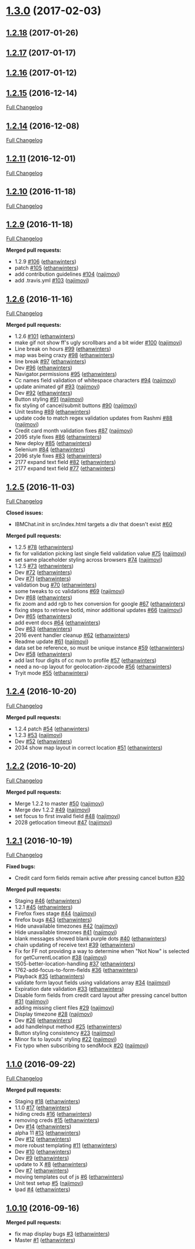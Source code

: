 <a name="1.3.0"></a>
# [1.3.0](https://github.com/watson-virtual-agents/chat-widget/compare/1.2.18...v1.3.0) (2017-02-03)


<a name="1.2.18"></a>
## [1.2.18](https://github.com/watson-virtual-agents/chat-widget/compare/1.2.17...v1.2.18) (2017-01-26)


<a name="1.2.17"></a>
## [1.2.17](https://github.com/watson-virtual-agents/chat-widget/compare/1.2.16...v1.2.17) (2017-01-17)

<a name="1.2.16"></a>
## [1.2.16](https://github.com/watson-virtual-agents/chat-widget/compare/1.2.15...v1.2.16) (2017-01-12)

## [1.2.15](https://github.com/watson-virtual-agents/chat-widget/tree/1.2.15) (2016-12-14)
[Full Changelog](https://github.com/watson-virtual-agents/chat-widget/compare/1.2.14...1.2.15)

## [1.2.14](https://github.com/watson-virtual-agents/chat-widget/tree/1.2.14) (2016-12-08)
[Full Changelog](https://github.com/watson-virtual-agents/chat-widget/compare/1.2.11...1.2.14)

## [1.2.11](https://github.com/watson-virtual-agents/chat-widget/tree/1.2.11) (2016-12-01)
[Full Changelog](https://github.com/watson-virtual-agents/chat-widget/compare/1.2.10...1.2.11)

## [1.2.10](https://github.com/watson-virtual-agents/chat-widget/tree/1.2.10) (2016-11-18)
[Full Changelog](https://github.com/watson-virtual-agents/chat-widget/compare/1.2.9...1.2.10)

## [1.2.9](https://github.com/watson-virtual-agents/chat-widget/tree/1.2.9) (2016-11-18)
[Full Changelog](https://github.com/watson-virtual-agents/chat-widget/compare/1.2.6...1.2.9)

**Merged pull requests:**

- 1.2.9 [\#106](https://github.com/watson-virtual-agents/chat-widget/pull/106) ([ethanwinters](https://github.com/ethanwinters))
- patch [\#105](https://github.com/watson-virtual-agents/chat-widget/pull/105) ([ethanwinters](https://github.com/ethanwinters))
- add contribution guidelines [\#104](https://github.com/watson-virtual-agents/chat-widget/pull/104) ([najimovi](https://github.com/najimovi))
- add .travis.yml [\#103](https://github.com/watson-virtual-agents/chat-widget/pull/103) ([najimovi](https://github.com/najimovi))

## [1.2.6](https://github.com/watson-virtual-agents/chat-widget/tree/1.2.6) (2016-11-16)
[Full Changelog](https://github.com/watson-virtual-agents/chat-widget/compare/1.2.5...1.2.6)

**Merged pull requests:**

- 1.2.6 [\#101](https://github.com/watson-virtual-agents/chat-widget/pull/101) ([ethanwinters](https://github.com/ethanwinters))
- make gif not show ff's ugly scrollbars and a bit wider [\#100](https://github.com/watson-virtual-agents/chat-widget/pull/100) ([najimovi](https://github.com/najimovi))
- Line break on hours [\#99](https://github.com/watson-virtual-agents/chat-widget/pull/99) ([ethanwinters](https://github.com/ethanwinters))
- map was being crazy [\#98](https://github.com/watson-virtual-agents/chat-widget/pull/98) ([ethanwinters](https://github.com/ethanwinters))
- line break [\#97](https://github.com/watson-virtual-agents/chat-widget/pull/97) ([ethanwinters](https://github.com/ethanwinters))
- Dev [\#96](https://github.com/watson-virtual-agents/chat-widget/pull/96) ([ethanwinters](https://github.com/ethanwinters))
- Navigator.permissions  [\#95](https://github.com/watson-virtual-agents/chat-widget/pull/95) ([ethanwinters](https://github.com/ethanwinters))
- Cc names field validation of whitespace characters [\#94](https://github.com/watson-virtual-agents/chat-widget/pull/94) ([najimovi](https://github.com/najimovi))
- update animated gif [\#93](https://github.com/watson-virtual-agents/chat-widget/pull/93) ([najimovi](https://github.com/najimovi))
- Dev [\#92](https://github.com/watson-virtual-agents/chat-widget/pull/92) ([ethanwinters](https://github.com/ethanwinters))
- Button styling [\#91](https://github.com/watson-virtual-agents/chat-widget/pull/91) ([najimovi](https://github.com/najimovi))
- fix styling of cancel/submit buttons [\#90](https://github.com/watson-virtual-agents/chat-widget/pull/90) ([najimovi](https://github.com/najimovi))
- Unit testing [\#89](https://github.com/watson-virtual-agents/chat-widget/pull/89) ([ethanwinters](https://github.com/ethanwinters))
- update code to match regex validation updates from Rashmi [\#88](https://github.com/watson-virtual-agents/chat-widget/pull/88) ([najimovi](https://github.com/najimovi))
- Credit card month validation fixes [\#87](https://github.com/watson-virtual-agents/chat-widget/pull/87) ([najimovi](https://github.com/najimovi))
- 2095 style fixes [\#86](https://github.com/watson-virtual-agents/chat-widget/pull/86) ([ethanwinters](https://github.com/ethanwinters))
- New deploy [\#85](https://github.com/watson-virtual-agents/chat-widget/pull/85) ([ethanwinters](https://github.com/ethanwinters))
- Selenium [\#84](https://github.com/watson-virtual-agents/chat-widget/pull/84) ([ethanwinters](https://github.com/ethanwinters))
- 2096 style fixes [\#83](https://github.com/watson-virtual-agents/chat-widget/pull/83) ([ethanwinters](https://github.com/ethanwinters))
- 2177 expand text field [\#82](https://github.com/watson-virtual-agents/chat-widget/pull/82) ([ethanwinters](https://github.com/ethanwinters))
- 2177 expand text field [\#77](https://github.com/watson-virtual-agents/chat-widget/pull/77) ([ethanwinters](https://github.com/ethanwinters))

## [1.2.5](https://github.com/watson-virtual-agents/chat-widget/tree/1.2.5) (2016-11-03)
[Full Changelog](https://github.com/watson-virtual-agents/chat-widget/compare/1.2.4...1.2.5)

**Closed issues:**

- IBMChat.init in src/index.html targets a div that doesn't exist [\#60](https://github.com/watson-virtual-agents/chat-widget/issues/60)

**Merged pull requests:**

- 1.2.5 [\#78](https://github.com/watson-virtual-agents/chat-widget/pull/78) ([ethanwinters](https://github.com/ethanwinters))
- fix for validation picking last single field validation value [\#75](https://github.com/watson-virtual-agents/chat-widget/pull/75) ([najimovi](https://github.com/najimovi))
- set same placeholder styling across browsers [\#74](https://github.com/watson-virtual-agents/chat-widget/pull/74) ([najimovi](https://github.com/najimovi))
- 1.2.5 [\#73](https://github.com/watson-virtual-agents/chat-widget/pull/73) ([ethanwinters](https://github.com/ethanwinters))
- Dev [\#72](https://github.com/watson-virtual-agents/chat-widget/pull/72) ([ethanwinters](https://github.com/ethanwinters))
- Dev [\#71](https://github.com/watson-virtual-agents/chat-widget/pull/71) ([ethanwinters](https://github.com/ethanwinters))
- validation bug [\#70](https://github.com/watson-virtual-agents/chat-widget/pull/70) ([ethanwinters](https://github.com/ethanwinters))
- some tweaks to cc validations [\#69](https://github.com/watson-virtual-agents/chat-widget/pull/69) ([najimovi](https://github.com/najimovi))
- Dev [\#68](https://github.com/watson-virtual-agents/chat-widget/pull/68) ([ethanwinters](https://github.com/ethanwinters))
- fix zoom and add rgb to hex conversion for google [\#67](https://github.com/watson-virtual-agents/chat-widget/pull/67) ([ethanwinters](https://github.com/ethanwinters))
- fixing steps to retrieve botId, minor additional updates [\#66](https://github.com/watson-virtual-agents/chat-widget/pull/66) ([najimovi](https://github.com/najimovi))
- Dev [\#65](https://github.com/watson-virtual-agents/chat-widget/pull/65) ([ethanwinters](https://github.com/ethanwinters))
- add event docs [\#64](https://github.com/watson-virtual-agents/chat-widget/pull/64) ([ethanwinters](https://github.com/ethanwinters))
- Dev [\#63](https://github.com/watson-virtual-agents/chat-widget/pull/63) ([ethanwinters](https://github.com/ethanwinters))
- 2016 event handler cleanup [\#62](https://github.com/watson-virtual-agents/chat-widget/pull/62) ([ethanwinters](https://github.com/ethanwinters))
- Readme update [\#61](https://github.com/watson-virtual-agents/chat-widget/pull/61) ([najimovi](https://github.com/najimovi))
- data set be reference, so must be unique instance [\#59](https://github.com/watson-virtual-agents/chat-widget/pull/59) ([ethanwinters](https://github.com/ethanwinters))
- Dev [\#58](https://github.com/watson-virtual-agents/chat-widget/pull/58) ([ethanwinters](https://github.com/ethanwinters))
- add last four digits of cc num to profile [\#57](https://github.com/watson-virtual-agents/chat-widget/pull/57) ([ethanwinters](https://github.com/ethanwinters))
- need a no-op layout for geolocation-zipcode [\#56](https://github.com/watson-virtual-agents/chat-widget/pull/56) ([ethanwinters](https://github.com/ethanwinters))
- Tryit mode [\#55](https://github.com/watson-virtual-agents/chat-widget/pull/55) ([ethanwinters](https://github.com/ethanwinters))

## [1.2.4](https://github.com/watson-virtual-agents/chat-widget/tree/1.2.4) (2016-10-20)
[Full Changelog](https://github.com/watson-virtual-agents/chat-widget/compare/1.2.2...1.2.4)

**Merged pull requests:**

- 1.2.4 patch [\#54](https://github.com/watson-virtual-agents/chat-widget/pull/54) ([ethanwinters](https://github.com/ethanwinters))
- 1.2.3 [\#53](https://github.com/watson-virtual-agents/chat-widget/pull/53) ([najimovi](https://github.com/najimovi))
- Dev [\#52](https://github.com/watson-virtual-agents/chat-widget/pull/52) ([ethanwinters](https://github.com/ethanwinters))
- 2034 show map layout in correct location [\#51](https://github.com/watson-virtual-agents/chat-widget/pull/51) ([ethanwinters](https://github.com/ethanwinters))

## [1.2.2](https://github.com/watson-virtual-agents/chat-widget/tree/1.2.2) (2016-10-20)
[Full Changelog](https://github.com/watson-virtual-agents/chat-widget/compare/1.2.1...1.2.2)

**Merged pull requests:**

- Merge 1.2.2 to master [\#50](https://github.com/watson-virtual-agents/chat-widget/pull/50) ([najimovi](https://github.com/najimovi))
- Merge dev 1.2.2 [\#49](https://github.com/watson-virtual-agents/chat-widget/pull/49) ([najimovi](https://github.com/najimovi))
- set focus to first invalid field [\#48](https://github.com/watson-virtual-agents/chat-widget/pull/48) ([najimovi](https://github.com/najimovi))
- 2028 getlocation timeout [\#47](https://github.com/watson-virtual-agents/chat-widget/pull/47) ([najimovi](https://github.com/najimovi))

## [1.2.1](https://github.com/watson-virtual-agents/chat-widget/tree/1.2.1) (2016-10-19)
[Full Changelog](https://github.com/watson-virtual-agents/chat-widget/compare/1.1.0...1.2.1)

**Fixed bugs:**

- Credit card form fields remain active after pressing cancel button [\#30](https://github.com/watson-virtual-agents/chat-widget/issues/30)

**Merged pull requests:**

- Staging [\#46](https://github.com/watson-virtual-agents/chat-widget/pull/46) ([ethanwinters](https://github.com/ethanwinters))
- 1.2.1 [\#45](https://github.com/watson-virtual-agents/chat-widget/pull/45) ([ethanwinters](https://github.com/ethanwinters))
- Firefox fixes stage [\#44](https://github.com/watson-virtual-agents/chat-widget/pull/44) ([najimovi](https://github.com/najimovi))
- firefox bugs [\#43](https://github.com/watson-virtual-agents/chat-widget/pull/43) ([ethanwinters](https://github.com/ethanwinters))
- Hide unavailable timezones [\#42](https://github.com/watson-virtual-agents/chat-widget/pull/42) ([najimovi](https://github.com/najimovi))
- Hide unavailable timezones [\#41](https://github.com/watson-virtual-agents/chat-widget/pull/41) ([najimovi](https://github.com/najimovi))
- blank messages showed blank purple dots [\#40](https://github.com/watson-virtual-agents/chat-widget/pull/40) ([ethanwinters](https://github.com/ethanwinters))
- chain updating of receive text [\#39](https://github.com/watson-virtual-agents/chat-widget/pull/39) ([ethanwinters](https://github.com/ethanwinters))
- Fix for FF not providing a way to determine when "Not Now" is selected for getCurrentLocation [\#38](https://github.com/watson-virtual-agents/chat-widget/pull/38) ([najimovi](https://github.com/najimovi))
- 1505-better-location-handling [\#37](https://github.com/watson-virtual-agents/chat-widget/pull/37) ([ethanwinters](https://github.com/ethanwinters))
- 1762-add-focus-to-form-fields [\#36](https://github.com/watson-virtual-agents/chat-widget/pull/36) ([ethanwinters](https://github.com/ethanwinters))
- Playback [\#35](https://github.com/watson-virtual-agents/chat-widget/pull/35) ([ethanwinters](https://github.com/ethanwinters))
- validate form layout fields using validations array [\#34](https://github.com/watson-virtual-agents/chat-widget/pull/34) ([najimovi](https://github.com/najimovi))
- Expiration date validation [\#33](https://github.com/watson-virtual-agents/chat-widget/pull/33) ([ethanwinters](https://github.com/ethanwinters))
- Disable form fields from credit card layout after pressing cancel button [\#31](https://github.com/watson-virtual-agents/chat-widget/pull/31) ([najimovi](https://github.com/najimovi))
- adding missing client files [\#29](https://github.com/watson-virtual-agents/chat-widget/pull/29) ([najimovi](https://github.com/najimovi))
- Display timezone [\#28](https://github.com/watson-virtual-agents/chat-widget/pull/28) ([najimovi](https://github.com/najimovi))
- Dev [\#26](https://github.com/watson-virtual-agents/chat-widget/pull/26) ([ethanwinters](https://github.com/ethanwinters))
- add handleInput method [\#25](https://github.com/watson-virtual-agents/chat-widget/pull/25) ([ethanwinters](https://github.com/ethanwinters))
- Button styling consistency [\#23](https://github.com/watson-virtual-agents/chat-widget/pull/23) ([najimovi](https://github.com/najimovi))
- Minor fix to layouts' styling [\#22](https://github.com/watson-virtual-agents/chat-widget/pull/22) ([najimovi](https://github.com/najimovi))
- Fix typo when subscribing to sendMock [\#20](https://github.com/watson-virtual-agents/chat-widget/pull/20) ([najimovi](https://github.com/najimovi))

## [1.1.0](https://github.com/watson-virtual-agents/chat-widget/tree/1.1.0) (2016-09-22)
[Full Changelog](https://github.com/watson-virtual-agents/chat-widget/compare/1.0.10...1.1.0)

**Merged pull requests:**

- Staging [\#18](https://github.com/watson-virtual-agents/chat-widget/pull/18) ([ethanwinters](https://github.com/ethanwinters))
- 1.1.0 [\#17](https://github.com/watson-virtual-agents/chat-widget/pull/17) ([ethanwinters](https://github.com/ethanwinters))
- hiding creds [\#16](https://github.com/watson-virtual-agents/chat-widget/pull/16) ([ethanwinters](https://github.com/ethanwinters))
- removing creds [\#15](https://github.com/watson-virtual-agents/chat-widget/pull/15) ([ethanwinters](https://github.com/ethanwinters))
- Dev [\#14](https://github.com/watson-virtual-agents/chat-widget/pull/14) ([ethanwinters](https://github.com/ethanwinters))
- alpha 11 [\#13](https://github.com/watson-virtual-agents/chat-widget/pull/13) ([ethanwinters](https://github.com/ethanwinters))
- Dev [\#12](https://github.com/watson-virtual-agents/chat-widget/pull/12) ([ethanwinters](https://github.com/ethanwinters))
- more robust templating [\#11](https://github.com/watson-virtual-agents/chat-widget/pull/11) ([ethanwinters](https://github.com/ethanwinters))
- Dev [\#10](https://github.com/watson-virtual-agents/chat-widget/pull/10) ([ethanwinters](https://github.com/ethanwinters))
- Dev [\#9](https://github.com/watson-virtual-agents/chat-widget/pull/9) ([ethanwinters](https://github.com/ethanwinters))
- update to X [\#8](https://github.com/watson-virtual-agents/chat-widget/pull/8) ([ethanwinters](https://github.com/ethanwinters))
- Dev [\#7](https://github.com/watson-virtual-agents/chat-widget/pull/7) ([ethanwinters](https://github.com/ethanwinters))
- moving templates out of js [\#6](https://github.com/watson-virtual-agents/chat-widget/pull/6) ([ethanwinters](https://github.com/ethanwinters))
- Unit test setup [\#5](https://github.com/watson-virtual-agents/chat-widget/pull/5) ([najimovi](https://github.com/najimovi))
- Ipad [\#4](https://github.com/watson-virtual-agents/chat-widget/pull/4) ([ethanwinters](https://github.com/ethanwinters))

## [1.0.10](https://github.com/watson-virtual-agents/chat-widget/tree/1.0.10) (2016-09-16)
**Merged pull requests:**

- fix map display bugs [\#3](https://github.com/watson-virtual-agents/chat-widget/pull/3) ([ethanwinters](https://github.com/ethanwinters))
- Master [\#1](https://github.com/watson-virtual-agents/chat-widget/pull/1) ([ethanwinters](https://github.com/ethanwinters))
